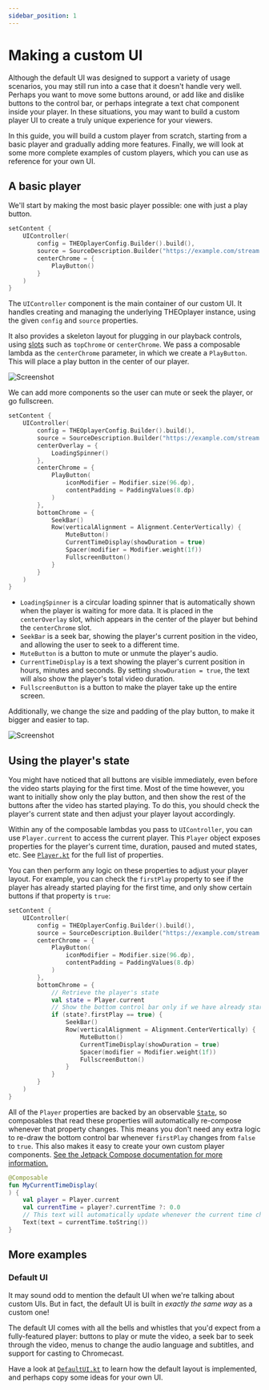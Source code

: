 ```yaml
---
sidebar_position: 1
---
```


# Making a custom UI

Although the default UI was designed to support a variety of usage scenarios, you may still run into a case that it doesn't handle very well. Perhaps you want to move some buttons around, or add like and dislike buttons to the control bar, or perhaps integrate a text chat component inside your player. In these situations, you may want to build a custom player UI to create a truly unique experience for your viewers.

In this guide, you will build a custom player from scratch, starting from a basic player and gradually adding more features. Finally, we will look at some more complete examples of custom players, which you can use as reference for your own UI.

## A basic player

We'll start by making the most basic player possible: one with just a play button.

```kotlin
setContent {
    UIController(
        config = THEOplayerConfig.Builder().build(),
        source = SourceDescription.Builder("https://example.com/stream.m3u8").build(),
        centerChrome = {
            PlayButton()
        }
    )
}
```

The `UIController` component is the main container of our custom UI. It handles creating and managing the underlying THEOplayer instance, using the given `config` and `source` properties.

It also provides a skeleton layout for plugging in our playback controls, using [slots](https://developer.android.com/develop/ui/compose/layouts/basics#slot-based-layouts) such as `topChrome` or `centerChrome`. We pass a composable lambda as the `centerChrome` parameter, in which we create a `PlayButton`. This will place a play button in the center of our player.

![Screenshot](../assets/custom-ui-basic.png)

We can add more components so the user can mute or seek the player, or go fullscreen.

```kotlin
setContent {
    UIController(
        config = THEOplayerConfig.Builder().build(),
        source = SourceDescription.Builder("https://example.com/stream.m3u8").build(),
        centerOverlay = {
            LoadingSpinner()
        },
        centerChrome = {
            PlayButton(
                iconModifier = Modifier.size(96.dp),
                contentPadding = PaddingValues(8.dp)
            )
        },
        bottomChrome = {
            SeekBar()
            Row(verticalAlignment = Alignment.CenterVertically) {
                MuteButton()
                CurrentTimeDisplay(showDuration = true)
                Spacer(modifier = Modifier.weight(1f))
                FullscreenButton()
            }
        }
    )
}
```

- `LoadingSpinner` is a circular loading spinner that is automatically shown when the player is waiting for more data. It is placed in the `centerOverlay` slot, which appears in the center of the player but behind the `centerChrome` slot.
- `SeekBar` is a seek bar, showing the player's current position in the video, and allowing the user to seek to a different time.
- `MuteButton` is a button to mute or unmute the player's audio.
- `CurrentTimeDisplay` is a text showing the player's current position in hours, minutes and seconds. By setting `showDuration = true`, the text will also show the player's total video duration.
- `FullscreenButton` is a button to make the player take up the entire screen.

Additionally, we change the size and padding of the play button, to make it bigger and easier to tap.

![Screenshot](../assets/custom-ui-seekbar.png)

## Using the player's state

You might have noticed that all buttons are visible immediately, even before the video starts playing for the first time. Most of the time however, you want to initially show only the play button, and then show the rest of the buttons after the video has started playing. To do this, you should check the player's current state and then adjust your player layout accordingly.

Within any of the composable lambdas you pass to `UIController`, you can use `Player.current` to access the current player. This `Player` object exposes properties for the player's current time, duration, paused and muted states, etc. See [`Player.kt`](https://github.com/THEOplayer/android-ui/blob/main/ui/src/main/java/com/theoplayer/android/ui/Player.kt) for the full list of properties.

You can then perform any logic on these properties to adjust your player layout. For example, you can check the `firstPlay` property to see if the player has already started playing for the first time, and only show certain buttons if that property is `true`:

```kotlin
setContent {
    UIController(
        config = THEOplayerConfig.Builder().build(),
        source = SourceDescription.Builder("https://example.com/stream.m3u8").build(),
        centerChrome = {
            PlayButton(
                iconModifier = Modifier.size(96.dp),
                contentPadding = PaddingValues(8.dp)
            )
        },
        bottomChrome = {
            // Retrieve the player's state
            val state = Player.current
            // Show the bottom control bar only if we have already started playing before
            if (state?.firstPlay == true) {
                SeekBar()
                Row(verticalAlignment = Alignment.CenterVertically) {
                    MuteButton()
                    CurrentTimeDisplay(showDuration = true)
                    Spacer(modifier = Modifier.weight(1f))
                    FullscreenButton()
                }
            }
        }
    )
}
```

All of the `Player` properties are backed by an observable [`State`](https://developer.android.com/reference/kotlin/androidx/compose/runtime/State), so composables that read these properties will automatically re-compose whenever that property changes. This means you don't need any extra logic to re-draw the bottom control bar whenever `firstPlay` changes from `false` to `true`. This also makes it easy to create your own custom player components. [See the Jetpack Compose documentation for more information.](https://developer.android.com/jetpack/compose/state)

```kotlin
@Composable
fun MyCurrentTimeDisplay(
) {
    val player = Player.current
    val currentTime = player?.currentTime ?: 0.0
    // This text will automatically update whenever the current time changes
    Text(text = currentTime.toString())
}
```

## More examples

### Default UI

It may sound odd to mention the default UI when we're talking about custom UIs. But in fact, the default UI is built in _exactly the same way_ as a custom one!

The default UI comes with all the bells and whistles that you'd expect from a fully-featured player: buttons to play or mute the video, a seek bar to seek through the video, menus to change the audio language and subtitles, and support for casting to Chromecast.

Have a look at [`DefaultUI.kt`](https://github.com/THEOplayer/android-ui/blob/main/ui/src/main/java/com/theoplayer/android/ui/DefaultUI.kt) to learn how the default layout is implemented, and perhaps copy some ideas for your own UI.
